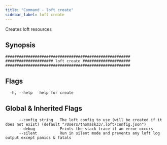 ```yaml
---
title: "Command - loft create"
sidebar_label: loft create
---
```



Creates loft resources

## Synopsis


```
#######################################################
##################### loft create #####################
#######################################################
```


## Flags

```
  -h, --help   help for create
```


## Global & Inherited Flags

```
      --config string   The loft config to use (will be created if it does not exist) (default "/Users/thomask33/.loft/config.json")
      --debug           Prints the stack trace if an error occurs
      --silent          Run in silent mode and prevents any loft log output except panics & fatals
```

